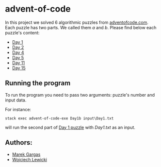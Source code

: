 # advent-of-code
In this project we solved 6 algorithmic puzzles from [adventofcode.com](www.adventofcode.com). Each puzzle has two parts. We called them _a_ and _b_.
Please find below each puzzle's content:

- [Day 1](https://adventofcode.com/2017/day/1)
- [Day 2](https://adventofcode.com/2017/day/2)
- [Day 4](https://adventofcode.com/2017/day/4)
- [Day 5](https://adventofcode.com/2017/day/5)
- [Day 11](https://adventofcode.com/2017/day/11)
- [Day 15](https://adventofcode.com/2017/day/15)

## Running the program
To run the program you need to pass two arguments: puzzle's number and input data.

For instance:

`stack exec advent-of-code-exe Day1b input\Day1.txt`

will run the second part of [Day 1 puzzle](https://adventofcode.com/2017/day/1) with _Day1.txt_ as an input.

## Authors:
- [Marek Gargas](https://github.com/mgargas)
- [Wojciech Lewicki](https://github.com/WoLewicki)
